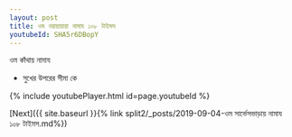 ```yaml
---
layout: post
title: ওম নয়ায়ায়ায়া নামায ১০৮ টাইমস
youtubeId: SHA5r6DBopY
---
```

 
 
 ওম কাঁথায় নামায  
 
 -  সুখের উপরের সীমা কে 
 
  
 
  
 
 
 
 
 
 


{% include youtubePlayer.html id=page.youtubeId %}
 
[Next]({{ site.baseurl }}{% link  split2/_posts/2019-09-04-ওম সার্ভেসভাড়ায় নামায ১০৮ টাইমস.md%})
 
